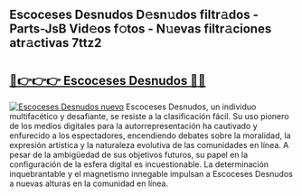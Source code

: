 ## Escoceses Desnudos D𝚎sn𝚞dos filtr𝚊dos - Parts-JsB Vid𝚎os f𝚘tos - N𝚞evas filtr𝚊ciones atr𝚊ctivas 7ttz2

# <h2><a href="http://mb6ign.tromn.icu/?c=Escoceses+Desnudos">🔗👉👉👉 Escoceses Desnudos 🔗🔗</a></h2>

[![Escoceses Desnudos nuevo](https://i.imgur.com/pEAQMta.gif)](http://mb6ign.tromn.icu/?c=Escoceses+Desnudos)
Escoceses Desnudos, un individuo multifacético y desafiante, se resiste a la clasificación fácil. Su uso pionero de los medios digitales para la autorrepresentación ha cautivado y enfurecido a los espectadores, encendiendo debates sobre la moralidad, la expresión artística y la naturaleza evolutiva de las comunidades en línea. A pesar de la ambigüedad de sus objetivos futuros, su papel en la configuración de la esfera digital es incuestionable. La determinación inquebrantable y el magnetismo innegable impulsan a Escoceses Desnudos a nuevas alturas en la comunidad en línea.
